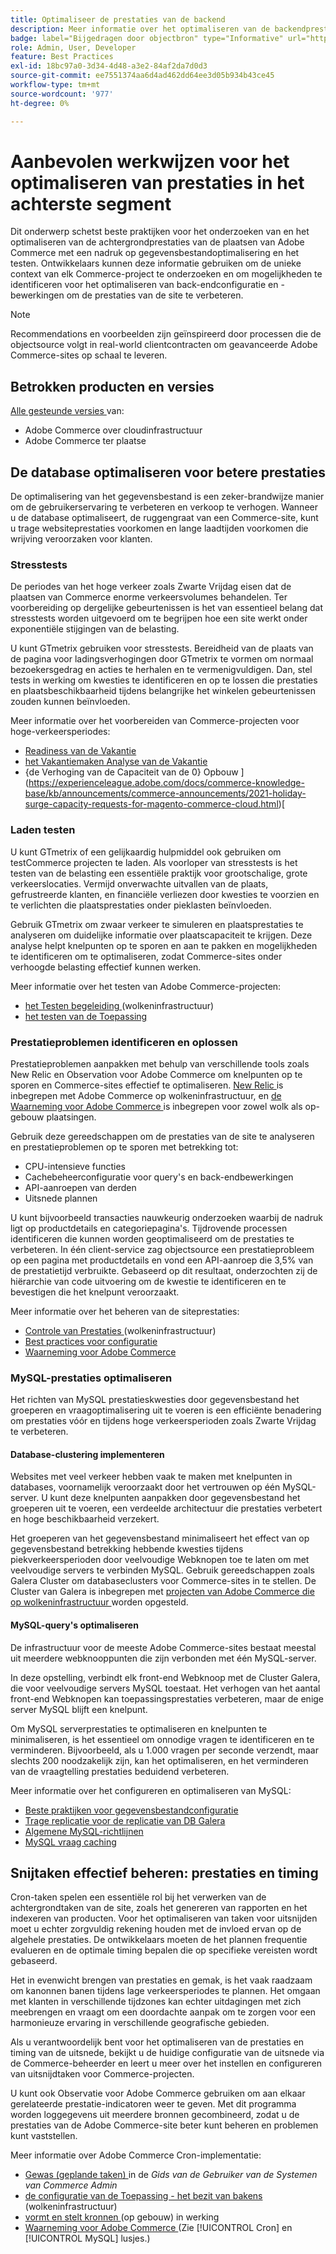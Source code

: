 ```yaml
---
title: Optimaliseer de prestaties van de backend
description: Meer informatie over het optimaliseren van de backendprestaties van Adobe Commerce-sites.
badge: label="Bijgedragen door objectbron" type="Informative" url="https://objectsource.co.uk/" tooltip="objectbron"
role: Admin, User, Developer
feature: Best Practices
exl-id: 18bc97a0-3d34-4d48-a3e2-84af2da7d0d3
source-git-commit: ee7551374aa6d4ad462dd64ee3d05b934b43ce45
workflow-type: tm+mt
source-wordcount: '977'
ht-degree: 0%

---
```


# Aanbevolen werkwijzen voor het optimaliseren van prestaties in het achterste segment

Dit onderwerp schetst beste praktijken voor het onderzoeken van en het optimaliseren van de achtergrondprestaties van de plaatsen van Adobe Commerce met een nadruk op gegevensbestandoptimalisering en het testen. Ontwikkelaars kunnen deze informatie gebruiken om de unieke context van elk Commerce-project te onderzoeken en om mogelijkheden te identificeren voor het optimaliseren van back-endconfiguratie en -bewerkingen om de prestaties van de site te verbeteren.

>[!NOTE]
>
>Recommendations en voorbeelden zijn geïnspireerd door processen die de objectsource volgt in real-world clientcontracten om geavanceerde Adobe Commerce-sites op schaal te leveren.

## Betrokken producten en versies

[ Alle gesteunde versies ](../../../release/versions.md) van:

- Adobe Commerce over cloudinfrastructuur
- Adobe Commerce ter plaatse

## De database optimaliseren voor betere prestaties

De optimalisering van het gegevensbestand is een zeker-brandwijze manier om de gebruikerservaring te verbeteren en verkoop te verhogen. Wanneer u de database optimaliseert, de ruggengraat van een Commerce-site, kunt u trage websiteprestaties voorkomen en lange laadtijden voorkomen die wrijving veroorzaken voor klanten.

### Stresstests

De periodes van het hoge verkeer zoals Zwarte Vrijdag eisen dat de plaatsen van Commerce enorme verkeersvolumes behandelen. Ter voorbereiding op dergelijke gebeurtenissen is het van essentieel belang dat stresstests worden uitgevoerd om te begrijpen hoe een site werkt onder exponentiële stijgingen van de belasting.

U kunt GTmetrix gebruiken voor stresstests. Bereidheid van de plaats van de pagina voor ladingsverhogingen door GTmetrix te vormen om normaal bezoekersgedrag en acties te herhalen en te vermenigvuldigen. Dan, stel tests in werking om kwesties te identificeren en op te lossen die prestaties en plaatsbeschikbaarheid tijdens belangrijke het winkelen gebeurtenissen zouden kunnen beïnvloeden.

Meer informatie over het voorbereiden van Commerce-projecten voor hoge-verkeersperiodes:

- [ Readiness van de Vakantie ](https://experienceleague.adobe.com/docs/events/commerce-intelligence-webinar-recordings/2021/holiday-readiness.html)
- [ het Vakantiemaken Analyse van de Vakantie ](https://experienceleague.adobe.com/docs/commerce-business-intelligence/mbi/analyze/performance/holiday-season-perf.html)
- {de Verhoging van de Capaciteit van de 0} Opbouw ](https://experienceleague.adobe.com/docs/commerce-knowledge-base/kb/announcements/commerce-announcements/2021-holiday-surge-capacity-requests-for-magento-commerce-cloud.html)[

### Laden testen

U kunt GTmetrix of een gelijkaardig hulpmiddel ook gebruiken om testCommerce projecten te laden. Als voorloper van stresstests is het testen van de belasting een essentiële praktijk voor grootschalige, grote verkeerslocaties. Vermijd onverwachte uitvallen van de plaats, gefrustreerde klanten, en financiële verliezen door kwesties te voorzien en te verlichten die plaatsprestaties onder pieklasten beïnvloeden.

Gebruik GTmetrix om zwaar verkeer te simuleren en plaatsprestaties te analyseren om duidelijke informatie over plaatscapaciteit te krijgen. Deze analyse helpt knelpunten op te sporen en aan te pakken en mogelijkheden te identificeren om te optimaliseren, zodat Commerce-sites onder verhoogde belasting effectief kunnen werken.

Meer informatie over het testen van Adobe Commerce-projecten:

- [ het Testen begeleiding ](https://experienceleague.adobe.com/docs/commerce-cloud-service/user-guide/develop/test/guidance.html) (wolkeninfrastructuur)
- [ het testen van de Toepassing ](https://developer.adobe.com/commerce/testing/guide/)

### Prestatieproblemen identificeren en oplossen

Prestatieproblemen aanpakken met behulp van verschillende tools zoals New Relic en Observation voor Adobe Commerce om knelpunten op te sporen en Commerce-sites effectief te optimaliseren. [ New Relic ](https://experienceleague.adobe.com/docs/commerce-cloud-service/user-guide/monitor/new-relic/new-relic-service.html) is inbegrepen met Adobe Commerce op wolkeninfrastructuur, en [ de Waarneming voor Adobe Commerce ](/help/tools/observation-for-adobe-commerce/intro.md) is inbegrepen voor zowel wolk als op-gebouw plaatsingen.

Gebruik deze gereedschappen om de prestaties van de site te analyseren en prestatieproblemen op te sporen met betrekking tot:

- CPU-intensieve functies
- Cachebeheerconfiguratie voor query&#39;s en back-endbewerkingen
- API-aanroepen van derden
- Uitsnede plannen

U kunt bijvoorbeeld transacties nauwkeurig onderzoeken waarbij de nadruk ligt op productdetails en categoriepagina&#39;s. Tijdrovende processen identificeren die kunnen worden geoptimaliseerd om de prestaties te verbeteren. In één client-service zag objectsource een prestatieprobleem op een pagina met productdetails en vond een API-aanroep die 3,5% van de prestatietijd verbruikte. Gebaseerd op dit resultaat, onderzochten zij de hiërarchie van code uitvoering om de kwestie te identificeren en te bevestigen die het knelpunt veroorzaakt.

Meer informatie over het beheren van de siteprestaties:

- [ Controle van Prestaties ](https://experienceleague.adobe.com/docs/commerce-cloud-service/user-guide/monitor/performance.html) (wolkeninfrastructuur)
- [Best practices voor configuratie](/help/performance/configuration.md)
- [Waarneming voor Adobe Commerce](/help/tools/observation-for-adobe-commerce/intro.md)

### MySQL-prestaties optimaliseren

Het richten van MySQL prestatieskwesties door gegevensbestand het groeperen en vraagoptimalisering uit te voeren is een efficiënte benadering om prestaties vóór en tijdens hoge verkeersperioden zoals Zwarte Vrijdag te verbeteren.

#### Database-clustering implementeren

Websites met veel verkeer hebben vaak te maken met knelpunten in databases, voornamelijk veroorzaakt door het vertrouwen op één MySQL-server. U kunt deze knelpunten aanpakken door gegevensbestand het groeperen uit te voeren, een verdeelde architectuur die prestaties verbetert en hoge beschikbaarheid verzekert.

Het groeperen van het gegevensbestand minimaliseert het effect van op gegevensbestand betrekking hebbende kwesties tijdens piekverkeersperioden door veelvoudige Webknopen toe te laten om met veelvoudige servers te verbinden MySQL. Gebruik gereedschappen zoals Galera Cluster om databaseclusters voor Commerce-sites in te stellen. De Cluster van Galera is inbegrepen met [ projecten van Adobe Commerce die op wolkeninfrastructuur ](https://experienceleague.adobe.com/docs/commerce-operations/implementation-playbook/infrastructure/cloud/technology.html) worden opgesteld.

#### MySQL-query&#39;s optimaliseren

De infrastructuur voor de meeste Adobe Commerce-sites bestaat meestal uit meerdere webknooppunten die zijn verbonden met één MySQL-server.

In deze opstelling, verbindt elk front-end Webknoop met de Cluster Galera, die voor veelvoudige servers MySQL toestaat. Het verhogen van het aantal front-end Webknopen kan toepassingsprestaties verbeteren, maar de enige server MySQL blijft een knelpunt.

Om MySQL serverprestaties te optimaliseren en knelpunten te minimaliseren, is het essentieel om onnodige vragen te identificeren en te verminderen. Bijvoorbeeld, als u 1.000 vragen per seconde verzendt, maar slechts 200 noodzakelijk zijn, kan het optimaliseren, en het verminderen van de vraagtelling prestaties beduidend verbeteren.

Meer informatie over het configureren en optimaliseren van MySQL:

- [ Beste praktijken voor gegevensbestandconfiguratie ](https://experienceleague.adobe.com/docs/commerce-operations/implementation-playbook/best-practices/planning/database-on-cloud.html)
- [ Trage replicatie voor de replicatie van DB Galera ](https://experienceleague.adobe.com/docs/commerce-learn/tutorials/backend-development/galera-db-slow-replication.html)
- [Algemene MySQL-richtlijnen](/help/installation/prerequisites/database/mysql.md)
- [ MySQL vraag caching ](https://experienceleague.adobe.com/docs/commerce-learn/tutorials/backend-development/mysql-query-cache.html)

## Snijtaken effectief beheren: prestaties en timing

Cron-taken spelen een essentiële rol bij het verwerken van de achtergrondtaken van de site, zoals het genereren van rapporten en het indexeren van producten. Voor het optimaliseren van taken voor uitsnijden moet u echter zorgvuldig rekening houden met de invloed ervan op de algehele prestaties. De ontwikkelaars moeten de het plannen frequentie evalueren en de optimale timing bepalen die op specifieke vereisten wordt gebaseerd.

Het in evenwicht brengen van prestaties en gemak, is het vaak raadzaam om kanonnen banen tijdens lage verkeersperiodes te plannen. Het omgaan met klanten in verschillende tijdzones kan echter uitdagingen met zich meebrengen en vraagt om een doordachte aanpak om te zorgen voor een harmonieuze ervaring in verschillende geografische gebieden.

Als u verantwoordelijk bent voor het optimaliseren van de prestaties en timing van de uitsnede, bekijkt u de huidige configuratie van de uitsnede via de Commerce-beheerder en leert u meer over het instellen en configureren van uitsnijdtaken voor Commerce-projecten.

U kunt ook Observatie voor Adobe Commerce gebruiken om aan elkaar gerelateerde prestatie-indicatoren weer te geven. Met dit programma worden loggegevens uit meerdere bronnen gecombineerd, zodat u de prestaties van de Adobe Commerce-site beter kunt beheren en problemen kunt vaststellen.

Meer informatie over Adobe Commerce Cron-implementatie:

- [ Gewas (geplande taken) ](https://experienceleague.adobe.com/docs/commerce-admin/systems/tools/cron.html) in de _Gids van de Gebruiker van de Systemen van Commerce Admin_
- [ de configuratie van de Toepassing - het bezit van bakens ](https://experienceleague.adobe.com/docs/commerce-cloud-service/user-guide/configure/app/properties/crons-property.html) (wolkeninfrastructuur)
- [ vormt en stelt kronnen ](https://experienceleague.adobe.com/docs/commerce-cloud-service/user-guide/configure/app/properties/crons-property.html) (op gebouw) in werking
- [ Waarneming voor Adobe Commerce ](https://experienceleague.adobe.com/docs/commerce-operations/tools/observation-for-adobe-commerce/intro.html) (Zie [!UICONTROL Cron] en [!UICONTROL MySQL] lusjes.)
